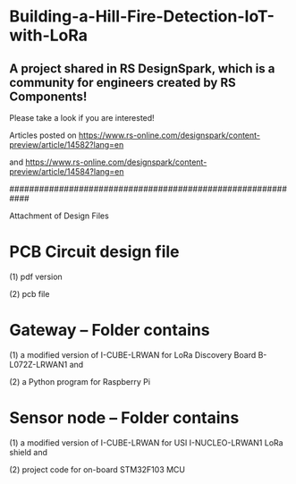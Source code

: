 # Building-a-Hill-Fire-Detection-IoT-with-LoRa

## A project shared in RS DesignSpark, which is a community for engineers created by RS Components!
Please take a look if you are interested!

Articles posted on https://www.rs-online.com/designspark/content-preview/article/14582?lang=en

and https://www.rs-online.com/designspark/content-preview/article/14584?lang=en

############################################################

Attachment of Design Files


# PCB Circuit design file 

(1) pdf version

(2) pcb file


# Gateway – Folder contains 

(1) a modified version of I-CUBE-LRWAN for LoRa Discovery Board B-L072Z-LRWAN1 and 

(2) a Python program for Raspberry Pi


# Sensor node – Folder contains 

(1) a modified version of I-CUBE-LRWAN for USI I-NUCLEO-LRWAN1 LoRa shield and 

(2) project code for on-board STM32F103 MCU
